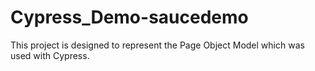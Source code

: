 # Cypress_Demo-saucedemo

This project is designed to represent the Page Object Model which was used with Cypress. 
